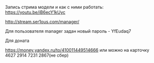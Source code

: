 Запись стрима модели и как с ними работать: https://youtu.be/iB6ecY1kUyc

http://stream.ser1ous.com/manager/

Для пользователя manager задан новый пароль - YfEudaq7

Для доната 

https://money.yandex.ru/to/410011449514666 или можно на карточку 4627 2914 7231 2867(не сбер)
